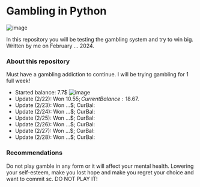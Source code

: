 # Gambling in Python

![image](https://github.com/CookWang1906/gambling_python/assets/148769157/45722305-8f92-47c7-9a6a-31bb21e03b39)

In this repository you will be testing the gambling system and try to win big. Written by me on February ... 2024.

### About this repository

Must have a gambling addiction to continue. I will be trying gambling for 1 full week!
- Started balance: 7.7$
![image](https://github.com/CookWang1906/gambling_python/assets/148769157/6f12cc82-bdb7-45e8-8cb3-61e0cd8f2e0f)
- Update (2/22): Won 10.55$; Current Balance: 18.67$.
- Update (2/23): Won ...$; CurBal: 
- Update (2/24): Won ...$; CurBal: 
- Update (2/25): Won ...$; CurBal: 
- Update (2/26): Won ...$; CurBal: 
- Update (2/27): Won ...$; CurBal: 
- Update (2/28): Won ...$; CurBal: 

### Recommendations

Do not play gamble in any form or it will affect your mental health. Lowering your self-esteem, make you lost hope and make you regret your choice and want to commit sc. DO NOT PLAY IT!
